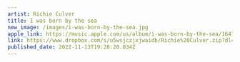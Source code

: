 ```yaml
---
artist: Richie Culver
title: I was born by the sea
new_image: /images/i-was-born-by-the-sea.jpg
apple_link: https://music.apple.com/us/album/i-was-born-by-the-sea/1647215516
link: https://www.dropbox.com/s/u5wsjczjxjwaidb/Richie%20Culver.zip?dl=1
published_date: 2022-11-13T19:28:20.034Z
---
```

